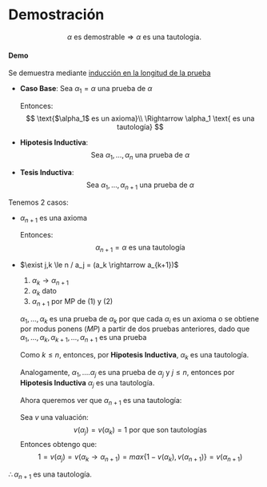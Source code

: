 # Demostración

$$
\alpha \text{ es demostrable} \Rightarrow \alpha \text{ es una tautologia.}
$$

#### Demo

Se demuestra mediante <u>inducción en la longitud de la prueba</u>

- **Caso Base**: Sea $\alpha_1 = \alpha$ una prueba de $\alpha$ 

  Entonces:
  $$
  \text{$\alpha_1$ es un axioma}\\
  \Rightarrow \alpha_1 \text{ es una tautología}
  $$

- **Hipotesis Inductiva**:
  $$
  \text{Sea } \alpha_1, \dots,\alpha_n \text{ una prueba de } \alpha
  $$

- **Tesis Inductiva**:
  $$
  \text{Sea } \alpha_1,\dots,\alpha_{n+1} \text{ una prueba de }\alpha
  $$

Tenemos 2 casos:

- $\alpha_{n+1}$ es una axioma

  Entonces:
  $$
  \alpha_{n+1}=\alpha \text{ es una tautología}
  $$

- $\exist j,k \le n / a_j = (a_k \rightarrow a_{k+1})$

  1. $\alpha_k \rightarrow \alpha_{n+1}$
  2. $\alpha_k \text{ dato}$
  3. $\alpha_{n+1} \text{ por MP de (1) y (2)}$

  $\alpha_1,\dots,\alpha_k$ es una prueba de $\alpha_k$ por que cada $\alpha_i$ es un axioma o se obtiene por modus ponens $(MP)$ a partir de dos pruebas anteriores, dado que $\alpha_1, \dots,\alpha_k,\alpha_{k+1}, \dots,\alpha_{n+1}$ es una prueba

  Como $k \le n$, entonces, por **Hipotesis Inductiva**, $\alpha_k$ es una tautología.

  Analogamente, $\alpha_1,\dots.\alpha_j$ es una prueba de $\alpha_j$ y $j\le n$, entonces por **Hipotesis Inductiva** $\alpha_j$ es una tautología.

  Ahora queremos ver que $\alpha_{n+1}$ es una tautología:

  Sea $v$ una valuación:
  $$
  v(\alpha_j)=v(\alpha_k)=1 \text{ por que son tautologías}
  $$
  Entonces obtengo que:
  $$
  1 = v(\alpha_j) = v(\alpha_k \rightarrow \alpha_{n+1}) = max\{1-v(\alpha_k),v(\alpha_{n+1})\}=v(\alpha_{n+1})
  $$

$\therefore \alpha_{n+1}$ es una tautología.